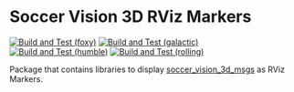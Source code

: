 # Soccer Vision 3D RViz Markers

[![Build and Test (foxy)](../../actions/workflows/build_and_test_foxy.yaml/badge.svg?branch=rolling)](../../actions/workflows/build_and_test_foxy.yaml?query=branch:rolling)
[![Build and Test (galactic)](../../actions/workflows/build_and_test_galactic.yaml/badge.svg?branch=rolling)](../../actions/workflows/build_and_test_galactic.yaml?query=branch:rolling)
[![Build and Test (humble)](../../actions/workflows/build_and_test_humble.yaml/badge.svg?branch=rolling)](../../actions/workflows/build_and_test_humble.yaml?query=branch:rolling)
[![Build and Test (rolling)](../../actions/workflows/build_and_test_rolling.yaml/badge.svg?branch=rolling)](../../actions/workflows/build_and_test_rolling.yaml?query=branch:rolling)

Package that contains libraries to display [soccer_vision_3d_msgs](https://index.ros.org/p/soccer_vision_3d_msgs/) as RViz Markers.

